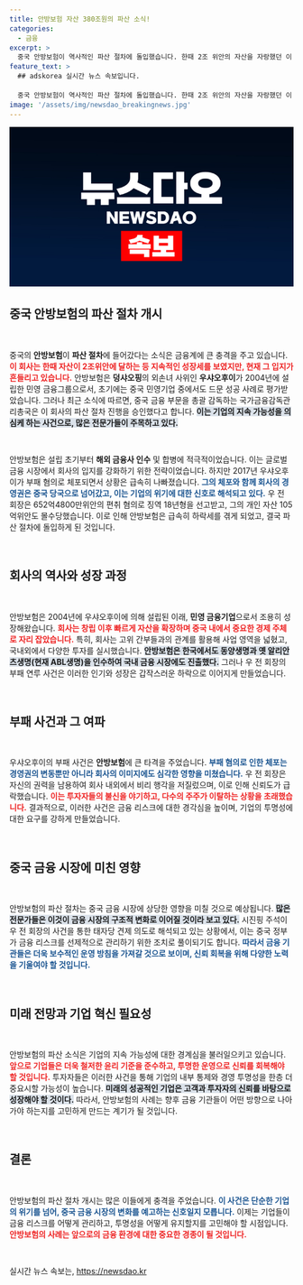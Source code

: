 ```yaml
---
title: 안방보험 자산 380조원의 파산 소식!
categories:
  - 금융
excerpt: >
  중국 안방보험이 역사적인 파산 절차에 돌입했습니다. 한때 2조 위안의 자산을 자랑했던 이 회사는 부패 스캔들 속에 급속히 쇠락하였고, 국가의 금융 통제로 경영권을 잃게 되었습니다. 과연 안방보험의 몰락이 시진핑 주석의 대태자당 견제와 관련이 있을까요?
feature_text: >
  ## adskorea 실시간 뉴스 속보입니다.

  중국 안방보험이 역사적인 파산 절차에 돌입했습니다. 한때 2조 위안의 자산을 자랑했던 이 회사는 부패 스캔들 속에 급속히 쇠락하였고, 국가의 금융 통제로 경영권을 잃게 되었습니다. 과연 안방보험의 몰락이 시진핑 주석의 대태자당 견제와 관련이 있을까요?
image: '/assets/img/newsdao_breakingnews.jpg'
---
```


<p><img src="/assets/img/newsdao_breakingnews.jpg" alt="adskorea 속보" /></p>

<h2 data-ke-size="size26">중국 안방보험의 파산 절차 개시</h2>

<p data-ke-size="size16">&nbsp;</p>

<p>중국의 <strong>안방보험</strong>이 <strong>파산 절차</strong>에 들어갔다는 소식은 금융계에 큰 충격을 주고 있습니다. <b><span style="color: #ee2323;">이 회사는 한때 자산이 2조위안에 달하는 등 지속적인 성장세를 보였지만, 현재 그 입지가 흔들리고 있습니다.</span></b> 안방보험은 <strong>덩샤오핑</strong>의 외손녀 사위인 <strong>우샤오후이</strong>가 2004년에 설립한 민영 금융그룹으로서, 초기에는 중국 민영기업 중에서도 드문 성공 사례로 평가받았습니다. 그러나 최근 소식에 따르면, 중국 금융 부문을 총괄 감독하는 국가금융감독관리총국은 이 회사의 파산 절차 진행을 승인했다고 합니다. <b><span style="background-color: #21538527;">이는 기업의 지속 가능성을 의심케 하는 사건으로, 많은 전문가들이 주목하고 있다.</span></b></p>

<p data-ke-size="size16">&nbsp;</p>

<p>안방보험은 설립 초기부터 <strong>해외 금융사 인수</strong> 및 합병에 적극적이었습니다. 이는 글로벌 금융 시장에서 회사의 입지를 강화하기 위한 전략이었습니다. 하지만 2017년 우샤오후이가 부패 혐의로 체포되면서 상황은 급속히 나빠졌습니다. <b><span style="color: #1a5490;">그의 체포와 함께 회사의 경영권은 중국 당국으로 넘어갔고, 이는 기업의 위기에 대한 신호로 해석되고 있다.</span></b> 우 전 회장은 652억4800만위안의 편취 혐의로 징역 18년형을 선고받고, 그의 개인 자산 105억위안도 몰수당했습니다. 이로 인해 안방보험은 급속히 하락세를 겪게 되었고, 결국 파산 절차에 돌입하게 된 것입니다.</p>

<p data-ke-size="size16">&nbsp;</p>

<h2 data-ke-size="size26">회사의 역사와 성장 과정</h2>

<p data-ke-size="size16">&nbsp;</p>

<p>안방보험은 2004년에 우샤오후이에 의해 설립된 이래, <strong>민영 금융기업</strong>으로서 조용히 성장해왔습니다. <b><span style="color: #ee2323;">회사는 창립 이후 빠르게 자산을 확장하며 중국 내에서 중요한 경제 주체로 자리 잡았습니다.</span></b> 특히, 회사는 고위 간부들과의 관계를 활용해 사업 영역을 넓혔고, 국내외에서 다양한 투자를 실시했습니다. <b><span style="background-color: #21538527;">안방보험은 한국에서도 동양생명과 옛 알리안츠생명(현재 ABL생명)을 인수하여 국내 금융 시장에도 진출했다.</span></b> 그러나 우 전 회장의 부패 연루 사건은 이러한 인기와 성장은 갑작스러운 하락으로 이어지게 만들었습니다.</p>

<p data-ke-size="size16">&nbsp;</p>

<h2 data-ke-size="size26">부패 사건과 그 여파</h2>

<p data-ke-size="size16">&nbsp;</p>

<p>우샤오후이의 부패 사건은 <strong>안방보험</strong>에 큰 타격을 주었습니다. <b><span style="color: #1a5490;">부패 혐의로 인한 체포는 경영권의 변동뿐만 아니라 회사의 이미지에도 심각한 영향을 미쳤습니다.</span></b> 우 전 회장은 자신의 권력을 남용하여 회사 내외에서 비리 행각을 저질렀으며, 이로 인해 신뢰도가 급락했습니다. <b><span style="color: #ee2323;">이는 투자자들의 불신을 야기하고, 다수의 주주가 이탈하는 상황을 초래했습니다.</span></b> 결과적으로, 이러한 사건은 금융 리스크에 대한 경각심을 높이며, 기업의 투명성에 대한 요구를 강하게 만들었습니다. </p>

<p data-ke-size="size16">&nbsp;</p>

<h2 data-ke-size="size26">중국 금융 시장에 미친 영향</h2>

<p data-ke-size="size16">&nbsp;</p>

<p>안방보험의 파산 절차는 중국 금융 시장에 상당한 영향을 미칠 것으로 예상됩니다. <b><span style="background-color: #21538527;">많은 전문가들은 이것이 금융 시장의 구조적 변화로 이어질 것이라 보고 있다.</span></b> 시진핑 주석이 우 전 회장의 사건을 통한 태자당 견제 의도로 해석되고 있는 상황에서, 이는 중국 정부가 금융 리스크를 선제적으로 관리하기 위한 조치로 풀이되기도 합니다. <b><span style="color: #1a5490;">따라서 금융 기관들은 더욱 보수적인 운영 방침을 가져갈 것으로 보이며, 신뢰 회복을 위해 다양한 노력을 기울여야 할 것입니다.</span></b></p>

<p data-ke-size="size16">&nbsp;</p>

<h2 data-ke-size="size26">미래 전망과 기업 혁신 필요성</h2>

<p data-ke-size="size16">&nbsp;</p>

<p>안방보험의 파산 소식은 기업의 지속 가능성에 대한 경계심을 불러일으키고 있습니다. <b><span style="color: #ee2323;">앞으로 기업들은 더욱 철저한 <strong>윤리 기준</strong>을 준수하고, 투명한 운영으로 신뢰를 회복해야 할 것입니다.</span></b> 투자자들은 이러한 사건을 통해 기업의 내부 통제와 경영 투명성을 한층 더 중요시할 가능성이 높습니다. <b><span style="background-color: #21538527;">미래의 성공적인 기업은 고객과 투자자의 신뢰를 바탕으로 성장해야 할 것이다.</span></b> 따라서, 안방보험의 사례는 향후 금융 기관들이 어떤 방향으로 나아가야 하는지를 고민하게 만드는 계기가 될 것입니다. </p>

<p data-ke-size="size16">&nbsp;</p>

<h2 data-ke-size="size26">결론</h2>

<p data-ke-size="size16">&nbsp;</p>

<p>안방보험의 파산 절차 개시는 많은 이들에게 충격을 주었습니다. <b><span style="color: #1a5490;">이 사건은 단순한 기업의 위기를 넘어, 중국 금융 시장의 변화를 예고하는 신호일지 모릅니다.</span></b> 이제는 기업들이 금융 리스크를 어떻게 관리하고, 투명성을 어떻게 유지할지를 고민해야 할 시점입니다. <b><span style="color: #ee2323;">안방보험의 사례는 앞으로의 금융 환경에 대한 중요한 경종이 될 것입니다.</span></b></p>

<p data-ke-size="size16">&nbsp;</p>
실시간 뉴스 속보는, <a href="https://newsdao.kr" rel="dofollow">https://newsdao.kr</a>


